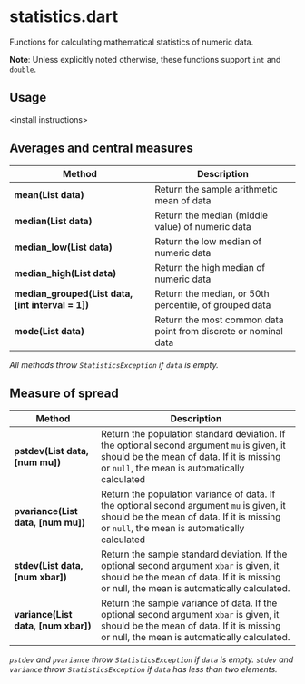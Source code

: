 statistics.dart
===============

Functions for calculating mathematical statistics of numeric data.

**Note**: Unless explicitly noted otherwise, these functions support `int` and `double`.

## Usage

\<install instructions\>

## Averages and central measures

| Method | Description |
| ------ | ----------- |
| **mean(List data)** | Return the sample arithmetic mean of data |
| **median(List data)** | Return the median (middle value) of numeric data |
| **median_low(List data)** | Return the low median of numeric data |
| **median_high(List data)** | Return the high median of numeric data |
| **median_grouped(List data, [int interval = 1])** | Return the median, or 50th percentile, of grouped data |
| **mode(List data)** | Return the most common data point from discrete or nominal data |

*All methods throw `StatisticsException` if `data` is empty.*

## Measure of spread

| Method | Description |
| ------ | ----------- |
| **pstdev(List data, [num mu])** | Return the population standard deviation. If the optional second argument `mu` is given, it should be the mean of data. If it is missing or `null`, the mean is automatically calculated |
| **pvariance(List data, [num mu])** | Return the population variance of data. If the optional second argument `mu` is given, it should be the mean of data. If it is missing or `null`, the mean is automatically calculated |
| **stdev(List data, [num xbar])** | Return the sample standard deviation. If the optional second argument `xbar` is given, it should be the mean of data. If it is missing or null, the mean is automatically calculated. |
| **variance(List data, [num xbar])** | Return the sample variance of data. If the optional second argument `xbar` is given, it should be the mean of data. If it is missing or null, the mean is automatically calculated. |

*`pstdev` and `pvariance` throw `StatisticsException` if `data` is empty.*
*`stdev` and `variance` throw `StatisticsException` if `data` has less than two elements.*
